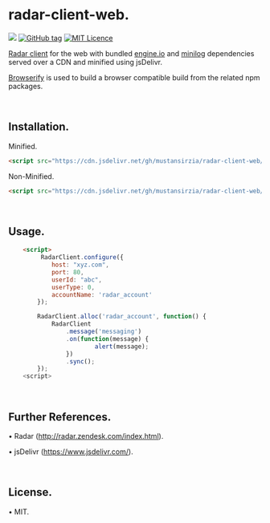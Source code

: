 # radar-client-web.
[![](https://data.jsdelivr.com/v1/package/gh/mustansirzia/radar-client-web/badge)](https://www.jsdelivr.com/package/gh/mustansirzia/radar-client-web)
[![GitHub tag](https://img.shields.io/github/tag/MustansirZia/radar-client-web.svg?style=flat)](https://github.com/MustansirZia/go-rethinklogger/releases)
[![MIT Licence](https://badges.frapsoft.com/os/mit/mit.svg?v=103)](https://opensource.org/licenses/mit-license.php)


[Radar client](http://radar.zendesk.com/client.html) for the web with bundled [engine.io](https://www.npmjs.com/package/engine.io-client) and [minilog](http://mixu.net/minilog/) dependencies served over a CDN and minified using jsDelivr.

[Browserify](http://browserify.org/) is used to build a browser compatible build from the related npm packages.

<br />

## Installation.

Minified.
```html
<script src="https://cdn.jsdelivr.net/gh/mustansirzia/radar-client-web/dist/index.min.js"></script>
```

Non-Minified.
```html
<script src="https://cdn.jsdelivr.net/gh/mustansirzia/radar-client-web/dist/index.js"></script>
```

<br />

## Usage.
```html
    <script>
         RadarClient.configure({
            host: "xyz.com",
            port: 80,
            userId: "abc",
            userType: 0,
            accountName: 'radar_account'
        });

        RadarClient.alloc('radar_account', function() {
            RadarClient
                .message('messaging')
                .on(function(message) {     
                        alert(message);
                })
                .sync();
        });
    <script>
```

<br />

## Further References.
•  Radar (http://radar.zendesk.com/index.html).

• jsDelivr (https://www.jsdelivr.com/).

<br />

## License.
• MIT. 
